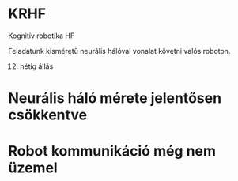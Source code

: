 # KRHF
Kognitív robotika HF

Feladatunk kisméretű neurális hálóval vonalat követni valós roboton.

12. hétig állás
# Neurális háló mérete jelentősen csökkentve
# Robot kommunikáció még nem üzemel
